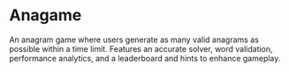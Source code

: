 </head>
<body>
    <h1>Anagame</h1>
    <p>An anagram game where users generate as many valid anagrams as possible within a time limit. Features an accurate solver, word validation, performance analytics, and a leaderboard and hints to enhance gameplay.</p>
</body>

